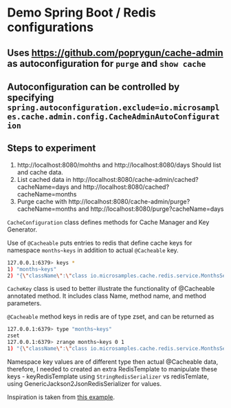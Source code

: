 # Demo Spring Boot / Redis configurations

## Uses https://github.com/poprygun/cache-admin as autoconfiguration for `purge` and `show cache`
## Autoconfiguration can be controlled by specifying `spring.autoconfiguration.exclude=io.microsamples.cache.admin.config.CacheAdminAutoConfiguration`
## Steps to experiment
1. http://localhost:8080/mohths and http://localhost:8080/days Should list and cache data.
2. List cached data in http://localhost:8080/cache-admin/cached?cacheName=days and http://localhost:8080/cached?cacheName=months
3. Purge cache with http://localhost:8080/cache-admin/purge?cacheName=months and http://localhost:8080/purge?cacheName=days

`CacheConfiguration` class defines methods for Cache Manager and Key Generator.

Use of `@Cacheable` puts entries to redis that define cache keys for namespace `months~keys`
in addition to actual `@Cacheable` key.

```bash
127.0.0.1:6379> keys *
1) "months~keys"
2) "{\"className\":\"class io.microsamples.cache.redis.service.MonthsService\",\"method\":\"public java.util.List io.microsamples.cache.redis.service.MonthsService.springMonths()\",\"params\":[]}"
``` 

`CacheKey` class is used to better illustrate the functionality of @Cacheable annotated method.
It includes class Name, method name, and method parameters.

`@Cacheable` method keys in redis are of type zset, and can be returned as

```bash
127.0.0.1:6379> type "months~keys"
zset
127.0.0.1:6379> zrange months~keys 0 1
1) "{\"className\":\"class io.microsamples.cache.redis.service.MonthsService\",\"method\":\"public java.util.List io.microsamples.cache.redis.service.MonthsService.springMonths()\",\"params\":[]}"
```

Namespace key values are of different type then actual @Cacheable data, therefore,
I needed to created an extra RedisTemplate to manipulate these keys - keyRedisTemplate using `StringRedisSerializer`
vs redisTemlate, using GenericJackson2JsonRedisSerializer for values.

Inspiration is taken from [this example](https://github.com/michaelcgood/spring-data-redis-example).

